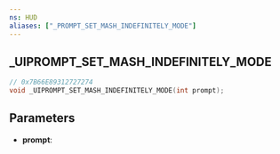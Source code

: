 ```yaml
---
ns: HUD
aliases: ["_PROMPT_SET_MASH_INDEFINITELY_MODE"]
---
```

## _UIPROMPT_SET_MASH_INDEFINITELY_MODE

```c
// 0x7B66E89312727274
void _UIPROMPT_SET_MASH_INDEFINITELY_MODE(int prompt);
```

## Parameters
* **prompt**:
